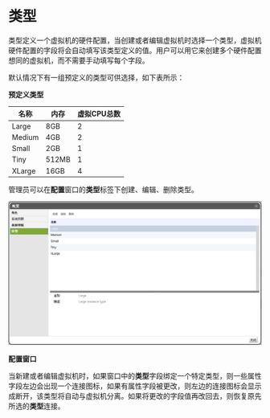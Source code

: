 # 类型

类型定义一个虚拟机的硬件配置，当创建或者编辑虚拟机时选择一个类型，虚拟机硬件配置的字段将会自动填写该类型定义的值。用户可以用它来创建多个硬件配置想同的虚拟机，而不需要手动填写每个字段。

默认情况下有一组预定义的类型可供选择，如下表所示：

**预定义类型**

|名称|内存|虚拟CPU总数|
|----|----|-----------|
|Large|8GB|2|
|Medium|4GB|2|
|Small|2GB|1|
|Tiny|512MB|1|
|XLarge|16GB|4|

管理员可以在**配置**窗口的**类型**标签下创建、编辑、删除类型。

![配置窗口](../images/Instance-Types.png)

**配置窗口**

当新建或者编辑虚拟机时，如果窗口中的**类型**字段绑定一个特定类型，则一些属性字段左边会出现一个连接图标，如果有属性字段被更改，则左边的连接图标会显示成断开，该类型将自动与虚拟机分离。如果将更改的字段值再改回去，则恢复原先所选的**类型**连接。

